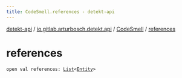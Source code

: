 ```yaml
---
title: CodeSmell.references - detekt-api
---
```


[detekt-api](../../index.html) / [io.gitlab.arturbosch.detekt.api](../index.html) / [CodeSmell](index.html) / [references](./references.html)

# references

`open val references: `[`List`](https://kotlinlang.org/api/latest/jvm/stdlib/kotlin.collections/-list/index.html)`<`[`Entity`](../-entity/index.html)`>`
